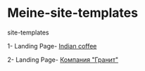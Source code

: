 # Meine-site-templates
site-templates

1- Landing Page- [Indian coffee](https://dmitry5895.github.io/Meine-site-templates/branch_site/src/)

2- Landing Page- [Компания "Гранит"](https://dmitry5895.github.io/Meine-site-templates/Granit_site/)
